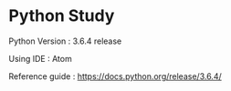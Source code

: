 # Python Study



Python Version : 3.6.4 release



Using IDE : Atom 



Reference guide : https://docs.python.org/release/3.6.4/